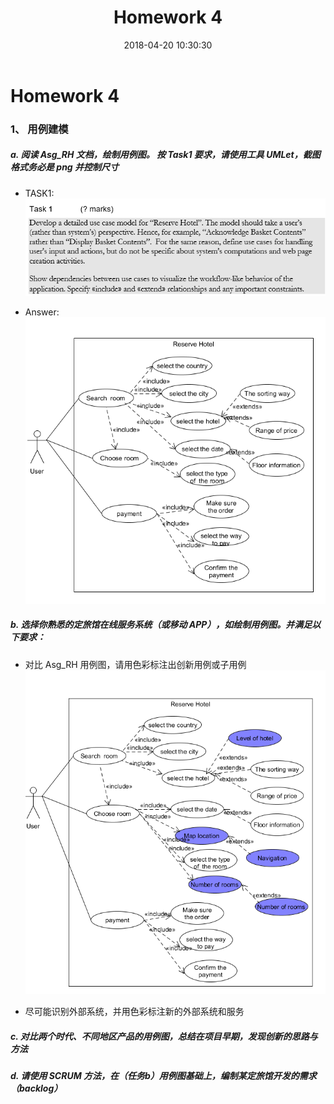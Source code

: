 ﻿---
layout: post
title: Homework 4
date: 2018-04-20 10:30:30
categories: Software
tags: 博客
excerpt: Software
---

# Homework 4

### 1、 用例建模
##### a. 阅读 Asg_RH 文档，绘制用例图。 按 Task1 要求，请使用工具 UMLet，截图格式务必是         png 并控制尺寸
- TASK1: 
    ![task1](assets/SystemA/task1.png)

- Answer:
    ![answer1](assets/SystemA/answer1.png)


##### b. 选择你熟悉的定旅馆在线服务系统（或移动 APP），如绘制用例图。并满足以下要求：
- 对比 Asg_RH 用例图，请用色彩标注出创新用例或子用例
    ![answer2](assets/SystemA/answer2.png)

- 尽可能识别外部系统，并用色彩标注新的外部系统和服务

##### c. 对比两个时代、不同地区产品的用例图，总结在项目早期，发现创新的思路与方法

##### d. 请使用 SCRUM 方法，在（任务b）用例图基础上，编制某定旅馆开发的需求 （backlog）